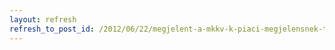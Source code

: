 ```yaml
---
layout: refresh
refresh_to_post_id: /2012/06/22/megjelent-a-mkkv-k-piaci-megjelensnek-tmogatsa-plyzat
---
```

